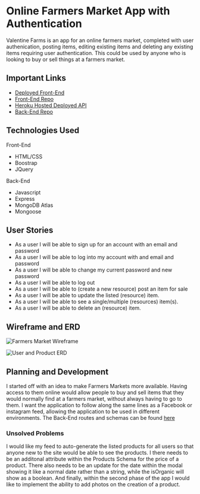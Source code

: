# Online Farmers Market App with Authentication

Valentine Farms is an app for an online farmers market, completed with user
authenication, posting items, editing existing items and deleting any existing
items requiring user authentication. This could be used by anyone who is
looking to buy or sell things at a farmers market.

## Important Links

* [Deployed Front-End](https://shurukian.github.io/Valentine-Farms-client/)
* [Front-End Repo](https://github.com/Shurukian/Valentine-Farms-client)
* [Heroku Hosted Deployed API](http://radiant-sierra-98996.herokuapp.com)
* [Back-End Repo](https://github.com/Shurukian/Valentine-Farms)

## Technologies Used

Front-End
* HTML/CSS
* Boostrap
* JQuery

Back-End

* Javascript
* Express
* MongoDB Atlas
* Mongoose

## User Stories

* As a user I will be able to sign up for an account with an email and password
* As a user I will be able to log into my account with and email and password
* As a user I will be able to change my current password and new password
* As a user I will be able to log out
* As a user I will be able to (create a new resource) post an item for sale
* As a user I will be able to update the listed (resource) item.
* As a user I will be able to see a single/multiple (resources) item(s).
* As a user I will be able to delete an (resource) item.

## Wireframe and ERD

![Farmers Market Wireframe](https://i.imgur.com/gZRijJY.png)

![User and Product ERD](https://i.imgur.com/1jQCPMq.jpg)

## Planning and Development

I started off with an idea to make Farmers Markets more available. Having
access to them online would allow people to buy and sell items that they would
normally find at a farmers market, without always having to go to them.
I want the application to follow along the same lines as a Facebook or
instagram feed, allowing the application to be used in different environments.
The Back-End routes and schemas can be found [here](https://github.com/Shurukian/Valentine-Farms)

### Unsolved Problems

I would like my feed to auto-generate the listed products for all users so that
anyone new to the site would be able to see the products. I there needs to be
an additonal attribute within the Products Schema for the price of a product.
There also needs to be an update for the date within the modal showing it like
a normal date rather than a string, while the isOrganic will show as a boolean.
And finally, within the second phase of the app I would like to implement the
ability to add photos on the creation of a product.
